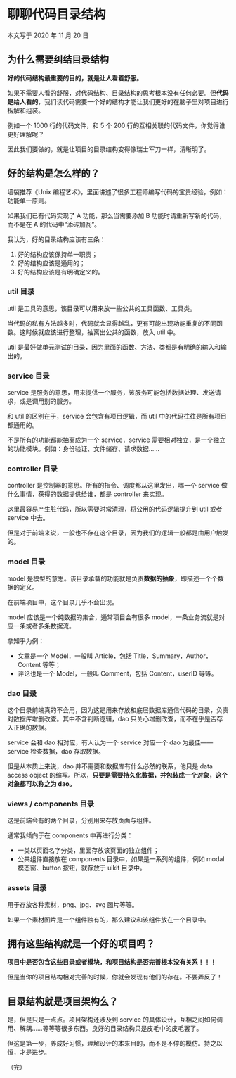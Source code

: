 # 聊聊代码目录结构

本文写于 2020 年 11 月 20 日

## 为什么需要纠结目录结构

**好的代码结构最重要的目的，就是让人看着舒服。**

如果不需要人看的舒服，对代码结构、目录结构的思考根本没有任何必要。但**代码是给人看的**，我们读代码需要一个好的结构才能让我们更好的在脑子里对项目进行拆解和组装。

例如一个 1000 行的代码文件，和 5 个 200 行的互相关联的代码文件，你觉得谁更好理解呢？

因此我们要做的，就是让项目的目录结构变得像瑞士军刀一样，清晰明了。

## 好的结构是怎么样的？

墙裂推荐《Unix 编程艺术》，里面讲述了很多工程师编写代码的宝贵经验，例如：功能单一原则。

如果我们已有代码实现了 A 功能，那么当需要添加 B 功能时请重新写新的代码，而不是在 A 的代码中“添砖加瓦”。

我认为，好的目录结构应该有三条：

1. 好的结构应该保持单一职责；
2. 好的结构应该是通用的；
3. 好的结构应该是有明确定义的。

### util 目录

util 是工具的意思，该目录可以用来放一些公共的工具函数、工具类。

当代码的私有方法越多时，代码就会显得越乱，更有可能出现功能重复的不同函数。这时候就应该进行整理，抽离出公共的函数，放入 util 中。

util 是最好做单元测试的目录，因为里面的函数、方法、类都是有明确的输入和输出的。

### service 目录

service 是服务的意思，用来提供一个服务，该服务可能包括数据处理、发送请求，或是调用别的服务。

和 util 的区别在于，service 会包含有项目逻辑，而 util 中的代码往往是所有项目都通用的。

不是所有的功能都能抽离成为一个 service，service 需要相对独立，是一个独立的功能模块。例如：身份验证、文件储存、请求数据……

### controller 目录

controller 是控制器的意思。所有的指令、调度都从这里发出，哪一个 service 做什么事情，获得的数据提供给谁，都是 controller 来实现。

这里最容易产生脏代码，所以需要时常清理，将公用的代码逻辑提升到 util 或者 service 中去。

但是对于前端来说，一般也不存在这个目录，因为我们的逻辑一般都是由用户触发的。

### model 目录

model 是模型的意思。该目录承载的功能就是负责**数据的抽象**，即描述一个个数据的定义。

在前端项目中，这个目录几乎不会出现。

model 应该是一个纯数据的集合，通常项目会有很多 model，一条业务流就是对应一条或者多条数据流。

拿知乎为例：

- 文章是一个 Model，一般叫 Article，包括 Title，Summary，Author，Content 等等；
- 评论也是一个 Model，一般叫 Comment，包括 Content，userID 等等。

### dao 目录

这个目录前端真的不会用，因为这是用来存放和底层数据库通信代码的目录，负责对数据库增删改查。其中不含判断逻辑，dao 只关心增删改查，而不在乎是否存入正确的数据。

service 会和 dao 相对应，有人认为一个 service 对应一个 dao 为最佳——service 检查数据，dao 存取数据。

但是从本质上来说，dao 并不需要和数据库有什么必然的联系，他只是 data access object 的缩写。所以，**只要是需要持久化数据，并包装成一个对象，这个对象都可以称之为 dao。**

### views / components 目录

这是前端会有的两个目录，分别用来存放页面与组件。

通常我倾向于在 components 中再进行分类：

- 一类以页面名字分类，里面存放该页面的独立组件；
- 公共组件直接放在 components 目录中，如果是一系列的组件，例如 modal 模态窗、button 按钮，就存放于 uikit 目录中。

### assets 目录

用于存放各种素材，png、jpg、svg 图片等等。

如果一个素材图片是一个组件独有的，那么建议和该组件放在一个目录中。

## 拥有这些结构就是一个好的项目吗？

**项目中是否包含这些目录或者模块，和项目结构是否完善根本没有关系！！！**

但是当你的项目结构相对完善的时候，你就会发现有他们的存在。不要弄反了！

## 目录结构就是项目架构么？

是，但是只是一点点。项目架构还涉及到 service 的具体设计，互相之间如何调用、解耦……等等等很多东西。良好的目录结构只是皮毛中的皮毛罢了。

但这是第一步，养成好习惯，理解设计的本来目的，而不是不停的模仿。持之以恒，才是进步。

（完）
